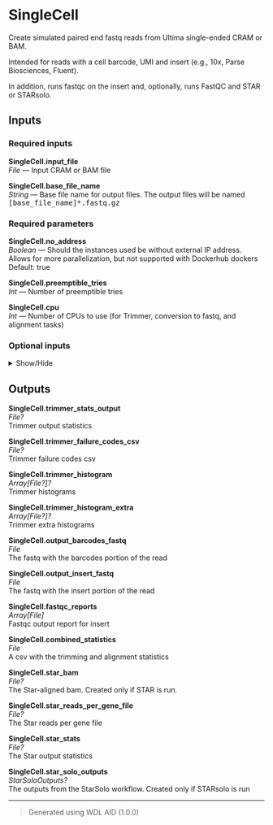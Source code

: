 # SingleCell
Create simulated paired end fastq reads from Ultima single-ended CRAM or BAM.

 Intended for reads with a cell barcode, UMI and insert (e.g., 10x, Parse Biosciences, Fluent).

 In addition, runs fastqc on the insert and, optionally, runs FastQC and STAR or STARsolo.

## Inputs

### Required inputs
<p name="SingleCell.input_file">
        <b>SingleCell.input_file</b><br />
        <i>File </i> &mdash; 
         Input CRAM or BAM file <br /> 
</p>
<p name="SingleCell.base_file_name">
        <b>SingleCell.base_file_name</b><br />
        <i>String </i> &mdash; 
         Base file name for output files. The output files will be named <tt>[base_file_name]*.fastq.gz</tt> <br /> 
</p>

### Required parameters
<p name="SingleCell.no_address">
        <b>SingleCell.no_address</b><br />
        <i>Boolean </i> &mdash; 
         Should the instances used be without external IP address. Allows for more parallelization, but not supported with Dockerhub dockers Default: true <br /> 
</p>
<p name="SingleCell.preemptible_tries">
        <b>SingleCell.preemptible_tries</b><br />
        <i>Int </i> &mdash; 
         Number of preemptible tries <br /> 
</p>
<p name="SingleCell.cpu">
        <b>SingleCell.cpu</b><br />
        <i>Int </i> &mdash; 
         Number of CPUs to use (for Trimmer, conversion to fastq, and alignment tasks) <br /> 
</p>

### Optional inputs
<details>
<summary> Show/Hide </summary>
<p name="SingleCell.trimmer_parameters">
        <b>SingleCell.trimmer_parameters</b><br />
        <i>TrimmerParameters? &mdash; Default: None</i><br />
        Parameters for Trimmer task.  See input template
</p>
<p name="SingleCell.trimmer_stats">
        <b>SingleCell.trimmer_stats</b><br />
        <i>File? &mdash; Default: None</i><br />
        If trimmer was run outside of this workflow, the stats can still be combined in the final report
</p>
<p name="SingleCell.barcode_fastq_file_suffix">
        <b>SingleCell.barcode_fastq_file_suffix</b><br />
        <i>String? &mdash; Default: None</i><br />
        Suffix to add to the name of the file with the barcode reads (in case downstream software has name requirements)
</p>
<p name="SingleCell.insert_fastq_file_suffix">
        <b>SingleCell.insert_fastq_file_suffix</b><br />
        <i>String? &mdash; Default: None</i><br />
        Suffix to add to the name of the file with the insert reads (in case downstream software has name requirements)
</p>
<p name="SingleCell.barcode_fastq_header_suffix">
        <b>SingleCell.barcode_fastq_header_suffix</b><br />
        <i>String? &mdash; Default: None</i><br />
        Suffix to add to the end of the fastq headers for the barcode reads (in case downstream software has fastq header requirements)
</p>
<p name="SingleCell.insert_fastq_header_suffix">
        <b>SingleCell.insert_fastq_header_suffix</b><br />
        <i>String? &mdash; Default: None</i><br />
        Suffix to add to the end of the fastq headers for the insert reads (in case downstream software has fastq header requirements)
</p>
<p name="SingleCell.fastqc_adapter">
        <b>SingleCell.fastqc_adapter</b><br />
        <i>String? &mdash; Default: None</i><br />
        Adapter that can be passed to fastqc with the --adapters options
</p>
<p name="SingleCell.fastqc_limits">
        <b>SingleCell.fastqc_limits</b><br />
        <i>File? &mdash; Default: None</i><br />
        Adapter that can be passed to fastqc with the --limits option
</p>
<p name="SingleCell.downstream_analysis">
        <b>SingleCell.downstream_analysis</b><br />
        <i>String? &mdash; Default: None</i><br />
        Can be either star_solo, star, or undefined (default)
</p>
<p name="SingleCell.star_solo_params">
        <b>SingleCell.star_solo_params</b><br />
        <i>StarSoloParams? &mdash; Default: None</i><br />
        Parameters for running the StarSolo task.  See input template
</p>
<p name="SingleCell.genome_generate_params">
        <b>SingleCell.genome_generate_params</b><br />
        <i>StarGenomeGenerateParams? &mdash; Default: None</i><br />
        Parameters that can be passed to the StarSolo or StarAlignment task, for formatting a STAR genome.  See input template
</p>
<p name="SingleCell.star_align_gtf_override">
        <b>SingleCell.star_align_gtf_override</b><br />
        <i>File? &mdash; Default: None</i><br />
        The gtf to use in the StarAlignment task.  See input template
</p>

### Optional parameters
<p name="SingleCell.demux_extra_args">
        <b>SingleCell.demux_extra_args</b><br />
        <i>String? </i> &mdash; 
         Extra parameters to pass to SortTasks.Demux , when converting to fastq <br /> 
</p>
<p name="SingleCell.star_align_extra_args">
        <b>SingleCell.star_align_extra_args</b><br />
        <i>String? </i> &mdash; 
         Extra parameters to pass to the StarAlignment task.  See input template <br /> 
</p>
</details>


## Outputs
<p name="SingleCell.trimmer_stats_output">
        <b>SingleCell.trimmer_stats_output</b><br />
        <i>File?</i><br />
        Trimmer output statistics
</p>
<p name="SingleCell.trimmer_failure_codes_csv">
        <b>SingleCell.trimmer_failure_codes_csv</b><br />
        <i>File?</i><br />
        Trimmer failure codes csv
</p>
<p name="SingleCell.trimmer_histogram">
        <b>SingleCell.trimmer_histogram</b><br />
        <i>Array[File?]?</i><br />
        Trimmer histograms
</p>
<p name="SingleCell.trimmer_histogram_extra">
        <b>SingleCell.trimmer_histogram_extra</b><br />
        <i>Array[File?]?</i><br />
        Trimmer extra histograms
</p>
<p name="SingleCell.output_barcodes_fastq">
        <b>SingleCell.output_barcodes_fastq</b><br />
        <i>File</i><br />
        The fastq with the barcodes portion of the read
</p>
<p name="SingleCell.output_insert_fastq">
        <b>SingleCell.output_insert_fastq</b><br />
        <i>File</i><br />
        The fastq with the insert portion of the read
</p>
<p name="SingleCell.fastqc_reports">
        <b>SingleCell.fastqc_reports</b><br />
        <i>Array[File]</i><br />
        Fastqc output report for insert
</p>
<p name="SingleCell.combined_statistics">
        <b>SingleCell.combined_statistics</b><br />
        <i>File</i><br />
        A csv with the trimming and alignment statistics
</p>
<p name="SingleCell.star_bam">
        <b>SingleCell.star_bam</b><br />
        <i>File?</i><br />
        The Star-aligned bam.  Created only if STAR is run.
</p>
<p name="SingleCell.star_reads_per_gene_file">
        <b>SingleCell.star_reads_per_gene_file</b><br />
        <i>File?</i><br />
        The Star reads per gene file
</p>
<p name="SingleCell.star_stats">
        <b>SingleCell.star_stats</b><br />
        <i>File?</i><br />
        The Star output statistics
</p>
<p name="SingleCell.star_solo_outputs">
        <b>SingleCell.star_solo_outputs</b><br />
        <i>StarSoloOutputs?</i><br />
        The outputs from the StarSolo workflow.  Created only if STARsolo is run
</p>

<hr />

> Generated using WDL AID (1.0.0)
